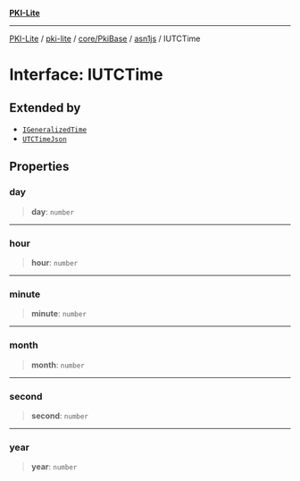 [**PKI-Lite**](../../../../../../README.md)

---

[PKI-Lite](../../../../../../README.md) / [pki-lite](../../../../../README.md) / [core/PkiBase](../../../README.md) / [asn1js](../README.md) / IUTCTime

# Interface: IUTCTime

## Extended by

- [`IGeneralizedTime`](IGeneralizedTime.md)
- [`UTCTimeJson`](UTCTimeJson.md)

## Properties

### day

> **day**: `number`

---

### hour

> **hour**: `number`

---

### minute

> **minute**: `number`

---

### month

> **month**: `number`

---

### second

> **second**: `number`

---

### year

> **year**: `number`
